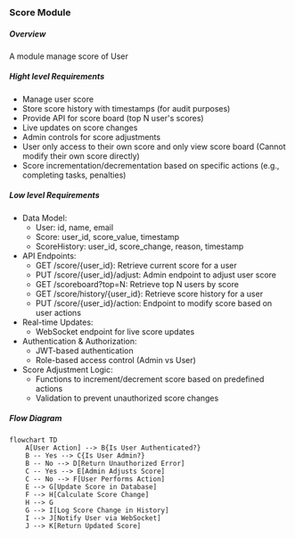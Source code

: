 ### Score Module

##### Overview

A module manage score of User

##### Hight level Requirements

- Manage user score
- Store score history with timestamps (for audit purposes)
- Provide API for score board (top N user's scores)
- Live updates on score changes
- Admin controls for score adjustments
- User only access to their own score and only view score board (Cannot modify their own score directly)
- Score incrementation/decrementation based on specific actions (e.g., completing tasks, penalties)

##### Low level Requirements

- Data Model:
  - User: id, name, email
  - Score: user_id, score_value, timestamp
  - ScoreHistory: user_id, score_change, reason, timestamp
- API Endpoints:
  - GET /score/{user_id}: Retrieve current score for a user
  - PUT /score/{user_id}/adjust: Admin endpoint to adjust user score
  - GET /scoreboard?top=N: Retrieve top N users by score
  - GET /score/history/{user_id}: Retrieve score history for a user
  - PUT /score/{user_id}/action: Endpoint to modify score based on user actions
- Real-time Updates:
  - WebSocket endpoint for live score updates
- Authentication & Authorization:
  - JWT-based authentication
  - Role-based access control (Admin vs User)
- Score Adjustment Logic:
  - Functions to increment/decrement score based on predefined actions
  - Validation to prevent unauthorized score changes

##### Flow Diagram

```mermaid
flowchart TD
    A[User Action] --> B{Is User Authenticated?}
    B -- Yes --> C{Is User Admin?}
    B -- No --> D[Return Unauthorized Error]
    C -- Yes --> E[Admin Adjusts Score]
    C -- No --> F[User Performs Action]
    E --> G[Update Score in Database]
    F --> H[Calculate Score Change]
    H --> G
    G --> I[Log Score Change in History]
    I --> J[Notify User via WebSocket]
    J --> K[Return Updated Score]
```
